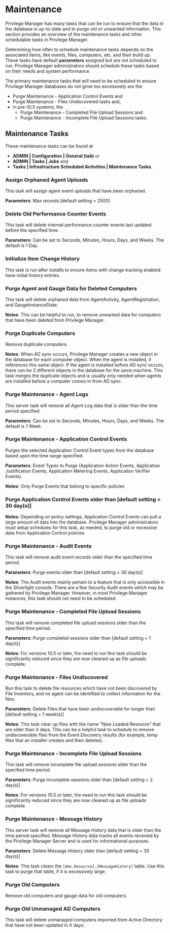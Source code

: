 [title]: # (Maintenance)
[tags]: # (admin)
[priority]: # (6002)
# Maintenance

Privilege Manager has many tasks that can be run to ensure that the data in the database is up-to-date and to purge old or unwanted information. This section provides an overview of the maintenance tasks and other schedulable tasks in Privilege Manager.

Determining how often to schedule maintenance tasks depends on the associated items, like events, files, computers, etc. and their build up. These tasks have default __parameters__ assigned but are not scheduled to run. Privilege Manager administrators should schedule these tasks based on their needs and system performance.

The primary maintenance tasks that will need to be scheduled to ensure Privilege Manager databases do not grow too excessively are the

* Purge Maintenance - Application Control Events and
* Purge Maintenance - Files Undiscovered tasks and,
* in pre-10.5 systems, the
  * Purge Maintenance - Completed File Upload Sessions and
  * Purge Maintenance - Incomplete File Upload Sessions tasks.

## Maintenance Tasks

These maintenance tasks can be found at 

* __ADMIN | Configuration | General (tab)__ or 
* __ADMIN | Tasks | Jobs__ and 
* __Tasks | Infrastructure Scheduled Activities | Maintenance Tasks__.

### Assign Orphaned Agent Uploads

This task will assign agent event uploads that have been orphaned.

__Parameters__: Max records [default setting = 2500]

<!-- with 10.7: by default ### Clear Client Item Cache

This server task will clear entries from the Client Item Cache that are older than the time period specified.

__Parameters__: Delete Message History older than [default setting = 30 day(s)]

__Notes__: This is mainly a diagnostics tool and should not need to be scheduled. -->

### Delete Old Performance Counter Events

This task will delete internal performance counter events last updated before the specified time.

__Parameters__: Can be set to Seconds, Minutes, Hours, Days, and Weeks. The default is 1 Day.

### Initialize Item Change History

This task is run after installs to ensure items with change tracking enabled have initial history entries.

### Purge Agent and Gauge Data for Deleted Computers

This task will delete orphaned data from AgentActivity, AgentRegistration, and GaugeInstanceState.

__Notes__: This can be helpful to run, to remove unwanted data for computers that have been deleted from Privilege Manager.

### Purge Duplicate Computers

Remove duplicate computers.

__Notes__: When AD sync occurs, Privilege Manager creates a new object in the database for each computer object. When the agent is installed, it references this same object. If the agent is installed before AD sync occurs, there can be 2 different objects in the database for the same machine. This task merges the duplicate objects and is usually only needed when agents are installed before a computer comes in from AD sync.

### Purge Maintenance - Agent Logs

This server task will remove all Agent Log data that is older than the time period specified.

__Parameters__: Can be set to Seconds, Minutes, Hours, Days, and Weeks. The default is 1 Week.

### Purge Maintenance - Application Control Events

Purges the selected Application Control Event types from the database based upon the time range specified. 

__Parameters__: Event Types to Purge (Application Action Events, Application Justification Events, Application Metering Events, Application Verifier Events).

__Notes__: Only Purge Events that belong to specific policies

### Purge Application Control Events older than [default setting = 30 day(s)]

__Notes__: Depending on policy settings, Application Control Events can pull a large amount of data into the database. Privilege Manager administrators must setup schedules for this task, as needed, to purge old or excessive data from Application Control policies.

### Purge Maintenance - Audit Events

This task will remove audit event records older than the specified time period.

__Parameters__: Purge events older than [default setting = 30 day(s)]

__Notes__: The Audit events mainly pertain to a feature that is only accessible in the Silverlight console. There are a few Security Audit events which may be gathered by Privilege Manager. However, in most Privilege Manager instances, this task should not need to be scheduled.

### Purge Maintenance - Completed File Upload Sessions

This task will remove completed file upload sessions older than the specified time period.

__Parameters__: Purge completed sessions older than [default setting = 1 day(s)]

__Notes__: For versions 10.5 or later, the need to run this task should be significantly reduced since they are now cleaned up as file uploads complete.

### Purge Maintenance - Files Undiscovered

Run this task to delete file resources which have not been discovered by File Inventory, and no agent can be identified to collect information for the files.

__Parameters__: Delete Files that have been undiscoverable for longer than [default setting = 1 week(s)]

__Notes__: This task clear up files with the name "New Loaded Resource" that are older than X days. This can be a helpful task to schedule to remove undiscoverable files from the Event Discovery results (for example, temp files that an installer creates and then deletes).

### Purge Maintenance - Incomplete File Upload Sessions

This task will remove incomplete file upload sessions older than the specified time period.

__Parameters__: Purge incomplete sessions older than [default setting = 2 day(s)]

__Notes__: For versions 10.5 or later, the need to run this task should be significantly reduced since they are now cleaned up as file uploads complete.

### Purge Maintenance - Message History

This server task will remove all Message History data that is older than the time period specified. Message History data tracks all events received by the Privilege Manager Server and is used for informational purposes.

__Parameters__: Delete Message History older than [default setting = 30 day(s)]

__Notes__: This task clears the `[Ams.Resource].[MessageHistory]` table. Use this task to purge that table, if it is excessively large.

### Purge Old Computers

Remove old computers and gauge data for old computers.

### Purge Old Unmanaged AD Computers

This task will delete unmanaged computers imported from Active Directory that have not been updated in X days.

